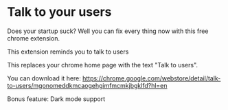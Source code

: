 # Talk to your users

Does your startup suck? Well you can fix every thing now with this free chrome extension.

This extension reminds you to talk to users

This replaces your chrome home page with the text "Talk to users".

You can download it here:
https://chrome.google.com/webstore/detail/talk-to-users/mgonomeddkmcaogehgimfmcmkjbgklfd?hl=en

Bonus feature:
Dark mode support
